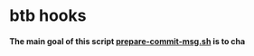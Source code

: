 # btb hooks

#### The main goal of this script [prepare-commit-msg.sh](./prepare-commit-msg.sh) is to cha
